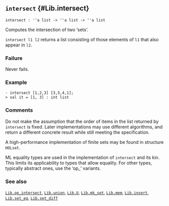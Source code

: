 ## `intersect` {#Lib.intersect}


```
intersect : ''a list -> ''a list -> ''a list
```



Computes the intersection of two ‘sets’.


`intersect l1 l2` returns a list consisting of those elements of `l1` that
also appear in `l2`.

### Failure

Never fails.

### Example

    
    - intersect [1,2,3] [3,5,4,1];
    > val it = [1, 3] : int list
    



### Comments

Do not make the assumption that the order of items in the list
returned by `intersect` is fixed. Later implementations may use
different algorithms, and return a different concrete result
while still meeting the specification.

A high-performance implementation of finite sets may be found in
structure `HOLset`.

ML equality types are used in the implementation of `intersect`
and its kin. This limits its applicability to types that
allow equality. For other types, typically abstract ones,
use the ‘op_’ variants.

### See also

[`Lib.op_intersect`](#Lib.op_intersect), [`Lib.union`](#Lib.union), [`Lib.U`](#Lib.U), [`Lib.mk_set`](#Lib.mk_set), [`Lib.mem`](#Lib.mem), [`Lib.insert`](#Lib.insert), [`Lib.set_eq`](#Lib.set_eq), [`Lib.set_diff`](#Lib.set_diff)


